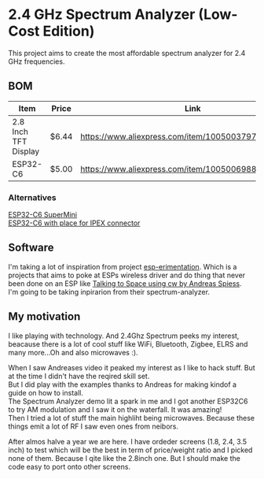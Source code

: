 # 2.4 GHz Spectrum Analyzer (Low-Cost Edition)

This project aims to create the most affordable spectrum analyzer for 2.4 GHz frequencies.

## BOM

| Item                 | Price | Link                                                  |
| -------------------- | ----- | ----------------------------------------------------- |
| 2.8 Inch TFT Display | $6.44 | https://www.aliexpress.com/item/1005003797803015.html |
| ESP32-C6             | $5.00 | https://www.aliexpress.com/item/1005006988459132.html |

### Alternatives

[ESP32-C6 SuperMini](https://www.aliexpress.com/item/1005008953214925.html)  
[ESP32-C6 with place for IPEX connector](https://www.aliexpress.com/item/1005007046508383.html)  

## Software

I'm taking a lot of inspiration from project [esp-erimentation](https://gitlab.com/ignne/esp-erimentation). Which is a projects that aims to poke at ESPs wireless driver and do thing that never been done on an ESP like [Talking to Space using cw by Andreas Spiess](https://www.youtube.com/watch?v=a5U1nnoJs6o).  
I'm going to be taking inpirarion from their spectrum-analyzer.  

## My motivation

I like playing with technology. And 2.4Ghz Spectrum peeks my interest, beacause there is a lot of cool stuff like WiFi, Bluetooth, Zigbee, ELRS and many more...Oh and also microwaves :).  

When I saw Andreases video it peaked my interest as I like to hack stuff. But at the time I didn't have the reqired skill set.  
But I did play with the examples thanks to Andreas for making kindof a guide on how to install.  
The Spectrum Analyzer demo lit a spark in me and I got another ESP32C6 to try AM modulation and I saw it on the waterfall. It was amazing!  
Then I tried a lot of stuff the main highliht being microwaves. Because these things emit a lot of RF I saw even ones from neibors.  

After almos halve a year we are here. I have ordeder screens (1.8, 2.4, 3.5 inch) to test which will be the best in term of price/weight ratio and I picked none of them. Because I qite like the 2.8inch one. But I should make the code easy to port onto other screens.  

